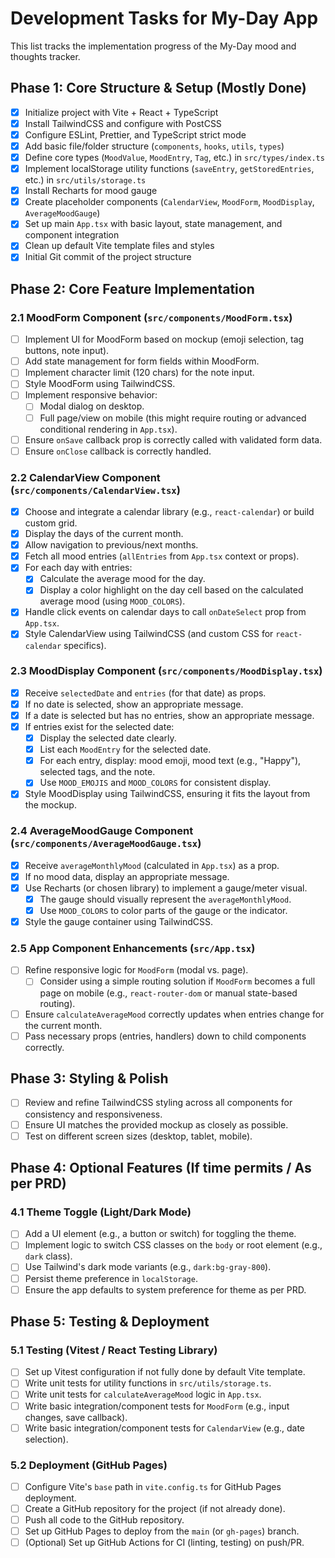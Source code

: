 # Development Tasks for My-Day App

This list tracks the implementation progress of the My-Day mood and thoughts tracker.

## Phase 1: Core Structure & Setup (Mostly Done)

- [x] Initialize project with Vite + React + TypeScript
- [x] Install TailwindCSS and configure with PostCSS
- [x] Configure ESLint, Prettier, and TypeScript strict mode
- [x] Add basic file/folder structure (`components`, `hooks`, `utils`, `types`)
- [x] Define core types (`MoodValue`, `MoodEntry`, `Tag`, etc.) in `src/types/index.ts`
- [x] Implement localStorage utility functions (`saveEntry`, `getStoredEntries`, etc.) in `src/utils/storage.ts`
- [x] Install Recharts for mood gauge
- [x] Create placeholder components (`CalendarView`, `MoodForm`, `MoodDisplay`, `AverageMoodGauge`)
- [x] Set up main `App.tsx` with basic layout, state management, and component integration
- [x] Clean up default Vite template files and styles
- [x] Initial Git commit of the project structure

## Phase 2: Core Feature Implementation

### 2.1 MoodForm Component (`src/components/MoodForm.tsx`)
- [ ] Implement UI for MoodForm based on mockup (emoji selection, tag buttons, note input).
- [ ] Add state management for form fields within MoodForm.
- [ ] Implement character limit (120 chars) for the note input.
- [ ] Style MoodForm using TailwindCSS.
- [ ] Implement responsive behavior:
    - [ ] Modal dialog on desktop.
    - [ ] Full page/view on mobile (this might require routing or advanced conditional rendering in `App.tsx`).
- [ ] Ensure `onSave` callback prop is correctly called with validated form data.
- [ ] Ensure `onClose` callback is correctly handled.

### 2.2 CalendarView Component (`src/components/CalendarView.tsx`)
- [x] Choose and integrate a calendar library (e.g., `react-calendar`) or build custom grid.
- [x] Display the days of the current month.
- [x] Allow navigation to previous/next months.
- [x] Fetch all mood entries (`allEntries` from `App.tsx` context or props).
- [x] For each day with entries:
    - [x] Calculate the average mood for the day.
    - [x] Display a color highlight on the day cell based on the calculated average mood (using `MOOD_COLORS`).
- [x] Handle click events on calendar days to call `onDateSelect` prop from `App.tsx`.
- [x] Style CalendarView using TailwindCSS (and custom CSS for `react-calendar` specifics).

### 2.3 MoodDisplay Component (`src/components/MoodDisplay.tsx`)
- [x] Receive `selectedDate` and `entries` (for that date) as props.
- [x] If no date is selected, show an appropriate message.
- [x] If a date is selected but has no entries, show an appropriate message.
- [x] If entries exist for the selected date:
    - [x] Display the selected date clearly.
    - [x] List each `MoodEntry` for the selected date.
    - [x] For each entry, display: mood emoji, mood text (e.g., "Happy"), selected tags, and the note.
    - [x] Use `MOOD_EMOJIS` and `MOOD_COLORS` for consistent display.
- [x] Style MoodDisplay using TailwindCSS, ensuring it fits the layout from the mockup.

### 2.4 AverageMoodGauge Component (`src/components/AverageMoodGauge.tsx`)
- [x] Receive `averageMonthlyMood` (calculated in `App.tsx`) as a prop.
- [x] If no mood data, display an appropriate message.
- [x] Use Recharts (or chosen library) to implement a gauge/meter visual.
    - [x] The gauge should visually represent the `averageMonthlyMood`.
    - [x] Use `MOOD_COLORS` to color parts of the gauge or the indicator.
- [x] Style the gauge container using TailwindCSS.

### 2.5 App Component Enhancements (`src/App.tsx`)
- [ ] Refine responsive logic for `MoodForm` (modal vs. page).
    - [ ] Consider using a simple routing solution if `MoodForm` becomes a full page on mobile (e.g., `react-router-dom` or manual state-based routing).
- [ ] Ensure `calculateAverageMood` correctly updates when entries change for the current month.
- [ ] Pass necessary props (entries, handlers) down to child components correctly.

## Phase 3: Styling & Polish

- [ ] Review and refine TailwindCSS styling across all components for consistency and responsiveness.
- [ ] Ensure UI matches the provided mockup as closely as possible.
- [ ] Test on different screen sizes (desktop, tablet, mobile).

## Phase 4: Optional Features (If time permits / As per PRD)

### 4.1 Theme Toggle (Light/Dark Mode)
- [ ] Add a UI element (e.g., a button or switch) for toggling the theme.
- [ ] Implement logic to switch CSS classes on the `body` or root element (e.g., `dark` class).
- [ ] Use Tailwind's dark mode variants (e.g., `dark:bg-gray-800`).
- [ ] Persist theme preference in `localStorage`.
- [ ] Ensure the app defaults to system preference for theme as per PRD.

## Phase 5: Testing & Deployment

### 5.1 Testing (Vitest / React Testing Library)
- [ ] Set up Vitest configuration if not fully done by default Vite template.
- [ ] Write unit tests for utility functions in `src/utils/storage.ts`.
- [ ] Write unit tests for `calculateAverageMood` logic in `App.tsx`.
- [ ] Write basic integration/component tests for `MoodForm` (e.g., input changes, save callback).
- [ ] Write basic integration/component tests for `CalendarView` (e.g., date selection).

### 5.2 Deployment (GitHub Pages)
- [ ] Configure Vite's `base` path in `vite.config.ts` for GitHub Pages deployment.
- [ ] Create a GitHub repository for the project (if not already done).
- [ ] Push all code to the GitHub repository.
- [ ] Set up GitHub Pages to deploy from the `main` (or `gh-pages`) branch.
- [ ] (Optional) Set up GitHub Actions for CI (linting, testing) on push/PR. 